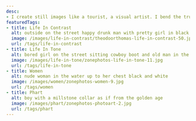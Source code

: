 ```yaml
---
desc:
- I create still images like a tourist, a visual artist. I bend the truth like a lens bends light, a visual narrative of strangers. All about myself.
featuredTags:
- title: Life In Contrast
  alt: outside on the street happy drunk man with pretty girl in black and white
  image: /images/life-in-contrast/theodoorthomas-life-in-contrast-50.jpg
  url: /tags/life-in-contrast
- title: Life In Tone
  alt: bored girl on the street sitting cowboy boot and old man in the background
  image: /images/life-in-tone/zonephotos-life-in-tone-11.jpg
  url: /tags/life-in-tone
- title: Women
  alt: nude woman in the water up to her chest black and white
  image: /images/women/zonephotos-women-9.jpg
  url: /tags/women
- title: Phart
  alt: boy with a millstone collar as if from the golden age
  image: /images/phart/zonephotos-photoart-2.jpg
  url: /tags/phart
---
```

